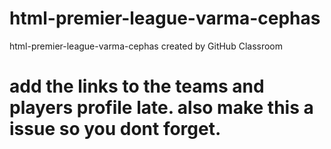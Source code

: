 # html-premier-league-varma-cephas
html-premier-league-varma-cephas created by GitHub Classroom


# add the links to the teams and players profile late. also make this a issue so you dont forget.